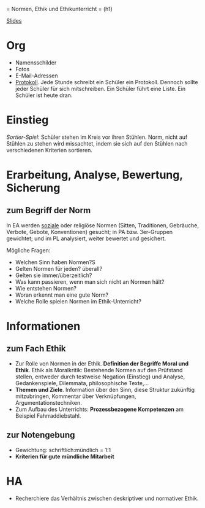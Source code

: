 = Normen, Ethik und Ethikunterricht = (h1)

[Slides](http://xcosx.de/mgb/keineph-slides/ethik-slides/Normen_Ethik_und_Ethikunterricht.html)

# Org

- Namensschilder
- Fotos
- E-Mail-Adressen
- [Protokoll](Handouts/protokoll.md). Jede Stunde schreibt ein Schüler ein Protokoll. Dennoch sollte jeder Schüler für sich mitschreiben. Ein Schüler führt eine Liste. Ein Schüler ist heute dran.

# Einstieg

_Sortier-Spiel_: Schüler stehen im Kreis vor ihren Stühlen. Norm, nicht auf Stühlen zu stehen wird missachtet, indem sie sich auf den Stühlen nach verschiedenen Kriterien sortieren.

# Erarbeitung, Analyse, Bewertung, Sicherung

## zum Begriff der Norm

In EA werden [soziale](https://de.wikipedia.org/wiki/Soziale_Norm) oder religiöse Normen (Sitten, Traditionen, Gebräuche, Verbote, Gebote, Konventionen) gesucht; in PA bzw. 3er-Gruppen gewichtet; und im PL analysiert, weiter bewertet und gesichert.

Mögliche Fragen:

- Welchen Sinn haben Normen?S
- Gelten Normen für jeden? überall?
- Gelten sie immer/überzeitlich?
- Was kann passieren, wenn man sich nicht an Normen hält?
- Wie entstehen Normen?
- Woran erkennt man eine gute Norm?
- Welche Rolle spielen Normen im Ethik-Unterricht?

# Informationen

## zum Fach Ethik

- Zur Rolle von Normen in der Ethik. **Definition der Begriffe Moral und Ethik**. Ethik als Moralkritik: Bestehende Normen auf den Prüfstand stellen, entweder durch testweise Negation (Einstieg) und Analyse, Gedankenspiele, Dilemmata, philosophische Texte,...
- **Themen und Ziele**. Information über den Sinn, diese Struktur zukünftig mitzubringen, Kommentar über Verknüpfungen, Argumentationstechniken.
- Zum Aufbau des Unterrichts: **Prozessbezogene Kompetenzen** am Beispiel Fahrraddiebstahl.

## zur Notengebung

- Gewichtung: schriftlich:mündlich = 1:1
- **Kriterien für gute mündliche Mitarbeit**

# HA

* Recherchiere das Verhältnis zwischen deskriptiver und normativer Ethik.
